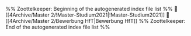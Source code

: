 %% Zoottelkeeper: Beginning of the autogenerated index file list  %%
📄 [[4Archive/Master 2/!Master-Studium2021|!Master-Studium2021]]
📄 [[4Archive/Master 2/Bewerbung HfT|Bewerbung HfT]]
%% Zoottelkeeper: End of the autogenerated index file list  %%
